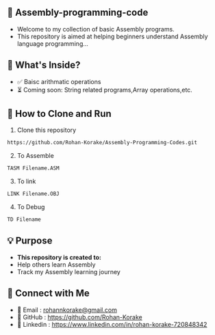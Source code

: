 ## 📘 Assembly-programming-code

- Welcome to my collection of basic Assembly programs.
- This repository is aimed at helping beginners understand Assembly language programming...

## 📂 What's Inside?

- ✅ Baisc arithmatic operations
- ⏳ Coming soon: String related programs,Array operations,etc.

## 🚀 How to Clone and Run

1. Clone this repository

```bash
https://github.com/Rohan-Korake/Assembly-Programming-Codes.git
```

2. To Assemble

```bash
TASM Filename.ASM
```

3. To link

```bash
LINK Filename.OBJ
```

4. To Debug

```bash
TD Filename
```

## 💡 Purpose

- **This repository is created to:**
- Help others learn Assembly
- Track my Assembly learning journey

## 📩 Connect with Me

- 📧 Email : rohannkorake@gmail.com
- 📂 GitHub : https://github.com/Rohan-Korake
- 🔗 Linkedin : https://www.linkedin.com/in/rohan-korake-720848342
